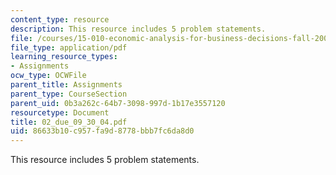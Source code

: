 ```yaml
---
content_type: resource
description: This resource includes 5 problem statements.
file: /courses/15-010-economic-analysis-for-business-decisions-fall-2004/86633b10c957fa9d8778bbb7fc6da8d0_02_due_09_30_04.pdf
file_type: application/pdf
learning_resource_types:
- Assignments
ocw_type: OCWFile
parent_title: Assignments
parent_type: CourseSection
parent_uid: 0b3a262c-64b7-3098-997d-1b17e3557120
resourcetype: Document
title: 02_due_09_30_04.pdf
uid: 86633b10-c957-fa9d-8778-bbb7fc6da8d0
---
```

This resource includes 5 problem statements.

